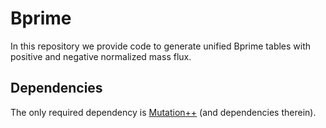 # Bprime

In this repository we provide code to generate unified Bprime tables with positive and negative normalized mass flux.

## Dependencies
The only required dependency is [Mutation++](https://github.com/mutationpp/Mutationpp) (and dependencies therein). 


